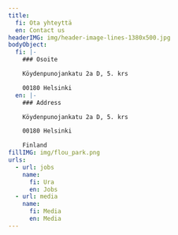```yaml
---
title:
  fi: Ota yhteyttä
  en: Contact us
headerIMG: img/header-image-lines-1380x500.jpg
bodyObject:
  fi: |-
    ### Osoite

    Köydenpunojankatu 2a D, 5. krs

    00180 Helsinki
  en: |-
    ### Address

    Köydenpunojankatu 2a D, 5. krs

    00180 Helsinki

    Finland
fillIMG: img/flou_park.png
urls:
  - url: jobs
    name:
      fi: Ura
      en: Jobs
  - url: media
    name:
      fi: Media
      en: Media
---
```

